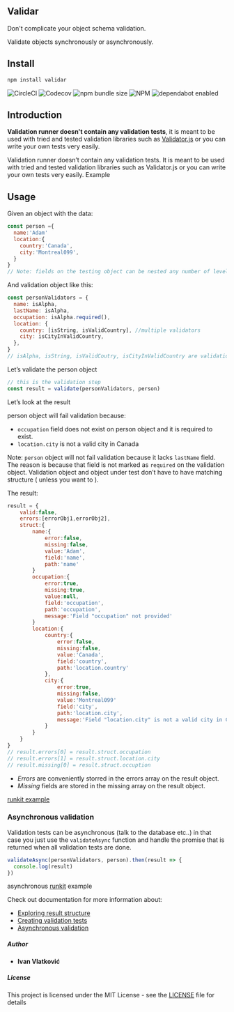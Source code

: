 ## Validar

Don't complicate your object schema validation.

Validate objects synchronously or asynchronously.

## Install

```js
npm install validar
```

![CircleCI](https://img.shields.io/circleci/build/github/ivandotv/validar/master)
![Codecov](https://img.shields.io/codecov/c/github/ivandotv/validar)
![npm bundle size](https://img.shields.io/bundlephobia/minzip/validar)
![NPM](https://img.shields.io/npm/l/validar)
![dependabot enabled](https://flat.badgen.net/dependabot/dependabot/dependabot-core/?icon=dependabot)

## Introduction

**Validation runner doesn't contain any validation tests**, it is meant to be used with tried and tested validation libraries such as [Validator.js](https://github.com/validatorjs/validator.js) or you can write your own tests very easily.

Validation runner doesn’t contain any validation tests. It is meant to be used with tried and tested validation libraries such as Validator.js or you can write your own tests very easily.
Example

## Usage

Given an object with the data:

```js
const person ={
  name:'Adam'
  location:{
    country:'Canada',
    city:'Montreal099',
  }
}
// Note: fields on the testing object can be nested any number of levels.
```

And validation object like this:

```js
const personValidators = {
  name: isAlpha,
  lastName: isAlpha,
  occupation: isAlpha.required(),
  location: {
    country: [isString, isValidCountry], //multiple validators
    city: isCityInValidCountry,
  },
}
// isAlpha, isString, isValidCoutry, isCityInValidCountry are validation tests (more on that later)
```

Let’s validate the person object

```js
// this is the validation step
const result = validate(personValidators, person)
```

Let’s look at the result

person object will fail validation because:

- `occupation` field does not exist on person object and it is required to exist.
- `location.city` is not a valid city in Canada

Note: `person` object will not fail validation because it lacks `lastName` field. The reason is because that field is not marked as `required` on the validation object. Validation object and object under test don’t have to have matching structure ( unless you want to ).

The result:

```js
result = {
    valid:false,
    errors:[errorObj1,errorObj2],
    struct:{
        name:{
            error:false,
            missing:false,
            value:'Adam',
            field:'name',
            path:'name'
        }
        occupation:{
            error:true,
            missing:true,
            value:null,
            field:'occupation',
            path:'occupation',
            message:'Field "occupation" not provided'
        }
        location:{
            country:{
                error:false,
                missing:false,
                value:'Canada',
                field:'country',
                path:'location.country'
            },
            city:{
                error:true,
                missing:false,
                value:'Montreal099'
                field:'city',
                path:'location.city',
                message:'Field "location.city" is not a valid city in Canada'
            }
        }
    }
}
// result.errors[0] = result.struct.occupation
// result.errors[1] = result.struct.location.city
// result.missing[0] = result.struct.occuption
```

- _Errors_ are conveniently storred in the errors array on the result object.
- _Missing_ fields are stored in the missing array on the result object.

[runkit example](https://runkit.com/ivandotv/validar)

### Asynchronous validation

Validation tests can be asynchronous (talk to the database etc..) in that case you just use the `validateAsync` function and handle the promise that is returned when all validation tests are done.

```js
validateAsync(personValidators, person).then(result => {
  console.log(result)
})
```

asynchronous [runkit](https://runkit.com/ivandotv/async-validar-example) example

Check out documentation for more information about:

- [Exploring result structure](https://ivandotv.github.io/validar/validate/validation-result)
- [Creating validation tests](https://ivandotv.github.io/validar/validation/test-function)
- [Asynchronous validation](https://ivandotv.github.io/validar/validate/validate-async)

##### Author

- **Ivan Vlatković**

##### License

This project is licensed under the MIT License - see the [LICENSE](LICENSE) file for details
